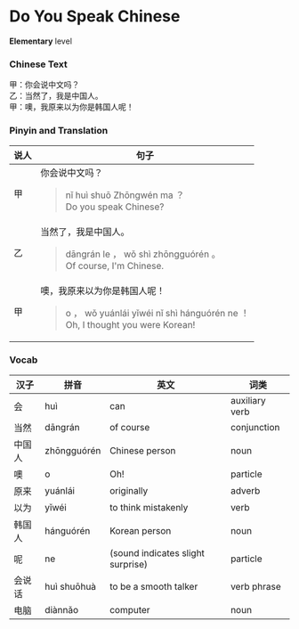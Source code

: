 # Do You Speak Chinese
**Elementary** level
### Chinese Text
甲：你会说中文吗？<br />乙：当然了，我是中国人。<br />甲：噢，我原来以为你是韩国人呢！

### Pinyin and Translation
|说人|句子|
|----|----|
|甲|你会说中文吗？<blockquote>nǐ huì shuō Zhōngwén ma ？<br />Do you speak Chinese?</blockquote>|
|乙|当然了，我是中国人。<blockquote>dāngrán le ， wǒ shì zhōngguórén 。<br />Of course, I'm Chinese.</blockquote>|
|甲|噢，我原来以为你是韩国人呢！<blockquote>o ， wǒ yuánlái yǐwéi nǐ shì hánguórén ne ！<br />Oh, I thought you were Korean!</blockquote>|
### Vocab
|汉子|拼音|英文|词类|
|----|----|----|----|
|会|huì|can|auxiliary verb|
|当然|dāngrán|of course|conjunction|
|中国人|zhōngguórén|Chinese person|noun|
|噢|o|Oh!|particle|
|原来|yuánlái|originally|adverb|
|以为|yǐwéi|to think mistakenly|verb|
|韩国人|hánguórén|Korean person|noun|
|呢|ne|(sound indicates slight surprise)|particle|
|会说话|huì shuōhuà|to be a smooth talker|verb phrase|
|电脑|diànnǎo|computer|noun|